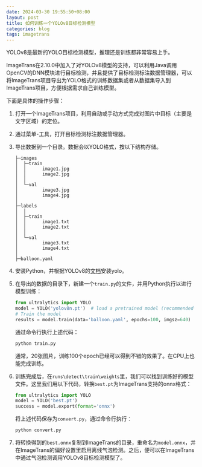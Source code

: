 ```yaml
---
date: 2024-03-30 19:55:50+08:00
layout: post
title: 如何训练一个YOLOv8目标检测模型
categories: blog
tags: imagetrans
---
```


YOLOv8是最新的YOLO目标检测模型，推理还是训练都非常容易上手。

ImageTrans在2.10.0中加入了对YOLOv8模型的支持，可以利用Java调用OpenCV的DNN模块进行目标检测，并且提供了目标检测标注数据管理器，可以将ImageTrans项目导出为YOLO格式的训练数据集或者从数据集导入到ImageTrans项目，方便根据需求自己训练模型。

下面是具体的操作步骤：

1. 打开一个ImageTrans项目，利用自动或手动方式完成对图片中目标（主要是文字区域）的定位。
2. 通过菜单-工具，打开目标检测标注数据管理器。
3. 导出数据到一个目录。数据会以YOLO格式，按以下结构存储。

   ```
   ├─images
   │  ├─train
   │  │      image1.jpg
   │  │      image2.jpg
   │  │
   │  └─val
   │         image3.jpg
   │         image4.jpg
   │
   ├─labels
   │  │
   │  ├─train
   │  │      image1.txt
   │  │      image2.txt
   │  │
   │  └─val
   │         image3.txt
   │         image4.txt
   │
   ├─balloon.yaml
   ```

4. 安装Python，并根据YOLOv8的[文档](https://docs.ultralytics.com/)安装yolo。
5. 在导出的数据的目录下，新建一个`train.py`的文件，并用Python执行以进行模型训练：

   ```py
   from ultralytics import YOLO
   model = YOLO('yolov8n.pt')  # load a pretrained model (recommended for training)
   # Train the model
   results = model.train(data='balloon.yaml', epochs=100, imgsz=640)
   ```
   
   通过命令行执行上述代码：
   
   ```bash
   python train.py
   ```
   
   通常，20张图片，训练100个epoch已经可以得到不错的效果了。在CPU上也能完成训练。
   
6. 训练完成后，在`runs\detect\train\weights`里，我们可以找到训练好的模型文件。这里我们用以下代码，转换`best.pt`为ImageTrans支持的onnx格式：

   ```py
   from ultralytics import YOLO
   model = YOLO('best.pt')
   success = model.export(format='onnx')
   ```
   
   将上述代码保存为`convert.py`，通过命令行执行：

   ```bash
   python convert.py
   ```
   
7. 将转换得到的`best.onnx`复制到ImageTrans的目录，重命名为`model.onnx`，并在ImageTrans的偏好设置里启用离线气泡检测。之后，便可以在ImageTrans中通过气泡检测调用YOLOv8目标检测模型了。




